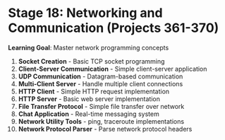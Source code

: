 # Stage 18: Networking and Communication (Projects 361-370)

**Learning Goal**: Master network programming concepts

1. **Socket Creation** - Basic TCP socket programming
2. **Client-Server Communication** - Simple client-server application
3. **UDP Communication** - Datagram-based communication
4. **Multi-Client Server** - Handle multiple client connections
5. **HTTP Client** - Simple HTTP request implementation
6. **HTTP Server** - Basic web server implementation
7. **File Transfer Protocol** - Simple file transfer over network
8. **Chat Application** - Real-time messaging system
9. **Network Utility Tools** - ping, traceroute implementations
10. **Network Protocol Parser** - Parse network protocol headers
